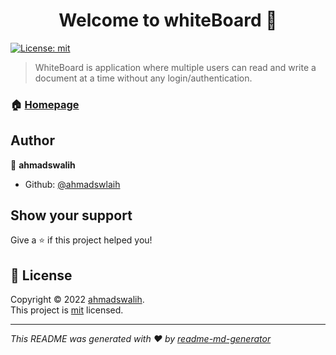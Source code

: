 <h1 align="center">Welcome to whiteBoard 👋</h1>
<p>
  <a href="/License" target="_blank">
    <img alt="License: mit" src="https://img.shields.io/badge/License-mit-yellow.svg" />
  </a>
</p>

> WhiteBoard is application where multiple users can read and write a document at a time without any login/authentication.

### 🏠 [Homepage](ui/src/App.js)

## Author

👤 **ahmadswalih**

- Github: [@ahmadswlaih](https://github.com/ahmadswlaih)

## Show your support

Give a ⭐️ if this project helped you!

## 📝 License

Copyright © 2022 [ahmadswalih](https://github.com/ahmadswlaih).<br />
This project is [mit](/License) licensed.

---

_This README was generated with ❤️ by [readme-md-generator](https://github.com/kefranabg/readme-md-generator)_
